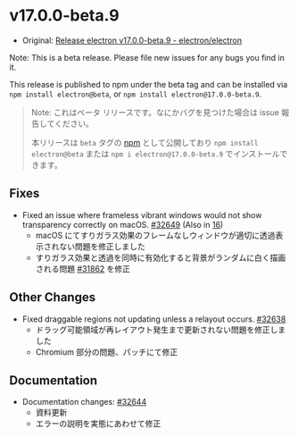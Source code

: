 # v17.0.0-beta.9

- Original: [Release electron v17.0.0-beta.9 - electron/electron](https://github.com/electron/electron/releases/tag/v17.0.0-beta.9)

Note: This is a beta release. Please file new issues for any bugs you find in it.

This release is published to npm under the beta tag and can be installed via `npm install electron@beta`, or `npm install electron@17.0.0-beta.9`.

> Note: これはベータ リリースです。なにかバグを見つけた場合は issue 報告してください。
>
> 本リリースは `beta` タグの [npm](https://www.npmjs.com/package/electron) として公開しており `npm install electron@beta` または `npm i electron@17.0.0-beta.9` でインストールできます。

## Fixes

- Fixed an issue where frameless vibrant windows would not show transparency correctly on macOS. [#32649](https://github.com/electron/electron/pull/32649) (Also in [16](https://github.com/electron/electron/pull/32648))
  - macOS にてすりガラス効果のフレームなしウィンドウが適切に透過表示されない問題を修正しました
  - すりガラス効果と透過を同時に有効化すると背景がランダムに白く描画される問題 [#31862](https://github.com/electron/electron/issues/31862) を修正

## Other Changes

- Fixed draggable regions not updating unless a relayout occurs. [#32638](https://github.com/electron/electron/pull/32638)
  - ドラッグ可能領域が再レイアウト発生まで更新されない問題を修正しました
  - Chromium 部分の問題、パッチにて修正

## Documentation

- Documentation changes: [#32644](https://github.com/electron/electron/pull/32644)
  - 資料更新
  - エラーの説明を実態にあわせて修正
